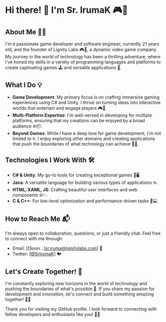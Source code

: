 # Hi there! 👋 I'm Sr. IrumaK 🎮🚀

## About Me 🧑‍💻
I'm a passionate game developer and software engineer, currently 21 years old, and the founder of Lignity Labs 🎮🔬, a dynamic video game company. My journey in the world of technology has been a thrilling adventure, where I've honed my skills in a variety of programming languages and platforms to create captivating games 🕹️ and versatile applications 📱.

## What I Do 💡
- **Game Development**: My primary focus is on crafting immersive gaming experiences using C# and Unity. I thrive on turning ideas into interactive worlds that entertain and engage players 🎮🌟.
- **Multi-Platform Expertise**: I'm well-versed in developing for multiple platforms, ensuring that my creations can be enjoyed by a broad audience 🌐📦.
- **Beyond Games**: While I have a deep love for game development, I'm not limited to it. I enjoy exploring other domains and creating applications that push the boundaries of what technology can achieve 🚀🌌.

## Technologies I Work With 🛠️
- **C# & Unity**: My go-to tools for creating exceptional games 🎯🖥️.
- **Java**: A versatile language for building various types of applications ☕.
- **HTML, XAML, JS**: Crafting beautiful user interfaces and web components 🌐✨.
- **C & C++**: For low-level optimization and performance-driven tasks 🧰💻.

## How to Reach Me 📬
I'm always open to collaboration, questions, or just a friendly chat. Feel free to connect with me through:

- Email: [[Soon...]sr.iruma@lignitylabs.com] 📧
- Twitter: [[@SrIrumaK](https://twitter.com/SrIrumaK)] 🐦

## Let's Create Together! 🤝
I'm constantly exploring new horizons in the world of technology and pushing the boundaries of what's possible 🌠. If you share my passion for development and innovation, let's connect and build something amazing together! 🚀🌟

Thank you for visiting my GitHub profile. I look forward to connecting with fellow developers and enthusiasts like you! 🙌👾
